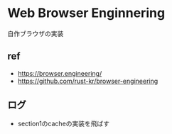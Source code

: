 # Web Browser Enginnering

自作ブラウザの実装

## ref

- https://browser.engineering/
- https://github.com/rust-kr/browser-engineering

## ログ
- section1のcacheの実装を飛ばす
